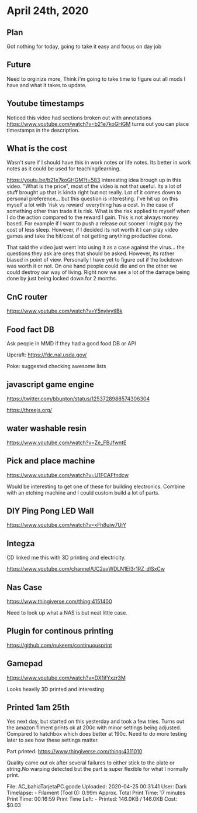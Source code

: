 # April 24th, 2020

## Plan

Got nothing for today, going to take it easy and focus on day job

## Future

Need to orginize more, Think i'm going to take time to figure out all mods I have and what it takes to update.

## Youtube timestamps

Noticed this video had sections broken out with annotations https://www.youtube.com/watch?v=b21e7koGHGM turns out you can place timestamps in the description.

## What is the cost

Wasn't sure if I should have this in work notes or life notes. Its better in work notes as it could be used for teaching/learning.

https://youtu.be/b21e7koGHGM?t=583
Interesting idea brough up in this video. "What is the price", most of the video is not that useful. Its a lot of stuff brought up that is kinda right but not really. Lot of it comes down to personal preference... but this question is interesting. I've hit up on this myself a lot with 'risk vs reward' everything has a cost. In the case of something other than trade it is risk. What is the risk applied to myself when I do the action compared to the reward I gain. This is not always money based. For example if I want to push a release out sooner I might pay the cost of less sleep. However, if I decided its not worth it I can play video games and take the hit/cost of not getting anything productive done.

That said the video just went into using it as a case against the virus... the questions they ask are ones that should be asked. However, its rather biased in point of view. Personally I have yet to figure out if the lockdown was worth it or not. On one hand people could die and on the other we could destroy our way of living. Right now we see a lot of the damage being done by just being locked down for 2 months. 

## CnC router

https://www.youtube.com/watch?v=Y5nyjvytlBk


## Food fact DB

Ask people in MMD if they had a good food DB or API

Upcraft: https://fdc.nal.usda.gov/

Poke: suggested checking awesome lists


## javascript game engine

https://twitter.com/bbupton/status/1253728988574306304

https://threejs.org/


## water washable resin

https://www.youtube.com/watch?v=Ze_FBJfwntE

## Pick and place machine 

https://www.youtube.com/watch?v=U1FCAFfndcw

Would be interesting to get one of these for building electronics. Combine with an etching machine and I could custom build a lot of parts.


## DIY Ping Pong LED Wall

https://www.youtube.com/watch?v=xFh8uiw7UiY

## Integza

CD linked me this with 3D printing and electricity.

https://www.youtube.com/channel/UC2avWDLN1EI3r1RZ_dlSxCw

## Nas Case

https://www.thingiverse.com/thing:4151400

Need to look up what a NAS is but neat little case.

## Plugin for continous printing 

https://github.com/nukeem/continuousprint

## Gamepad 

https://www.youtube.com/watch?v=DX1ifYxzr3M

Looks heavily 3D printed and interesting

## Printed 1am 25th

Yes next day, but started on this yesterday and took a few tries. Turns out the amazon filment prints ok at 200c with minor settings being adjusted. Compared to hatchbox which does better at 190c. Need to do more testing later to see how these settings matter.

Part printed: https://www.thingiverse.com/thing:4311010

Quality came out ok after several failures to either stick to the plate or string.No warping detected but the part is super flexible for what I normally print.

File: AC_bahiaTarjetaPC.gcode 
Uploaded: 2020-04-25 00:31:41
User: Dark
Timelapse: -
Filament (Tool 0): 0.99m
Approx. Total Print Time: 17 minutes
Print Time: 00:16:59
Print Time Left: -
Printed: 146.0KB / 146.0KB
Cost: $0.03

